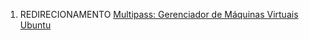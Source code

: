 1.  REDIRECIONAMENTO <a href="Multipass:_Gerenciador_de_Máquinas_Virtuais_Ubuntu" class="wikilink" title="Multipass: Gerenciador de Máquinas Virtuais Ubuntu">Multipass: Gerenciador de Máquinas Virtuais Ubuntu</a>
